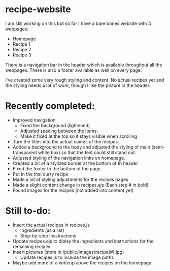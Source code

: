 # recipe-website
I am still working on this but so far I have a bare bones website with 4 webpages: 
  - Homepage
  - Recipe 1
  - Recipe 2
  - Recipe 3

There is a navigation bar in the header which is available throughout all the webpages. There is also a footer available  as well on every page.

I've created some very rough styling and content. No actual recipes yet and the styling needs a lot of work, though I like the picture in the header. 

# Recently completed: 
- Improved navigation
  - Fixed the background (lightened)
  - Adjusted spacing between the items.
  - Make it fixed at the top so it stays visible when scrolling
- Turn the titles into the actual names of the recipes
- Added a background to the body and adjusted the styling of main (semi-transparent white box) so that the text could still stand out. 
- Adjusted styling of the navigation links on homepage. 
- Created a bit of a stylized border at the bottom of th header. 
- Fixed the footer to the bottom of the page. 
- Put in the thai curry recipe
- Made a lot of styling adjustments for the recipes pages
- Made a slight content change in recipes.ejs (Each step # in bold)
- Found images for the recipes (not added into content yet)


# Still to-do: 
- Insert the actual recipes in recipes.js
  - Ingredients (as a list)
  - Step-by-step insstructions
- Update recipes.ejs to diplay the ingredients and instructions for the remaining recipes
- Insert pictures (store in /public/images/recipe(#).jpg)
  - Update recipes.js to include the image paths
- Maybe add more of a writeup above the recipes on the homepage. 